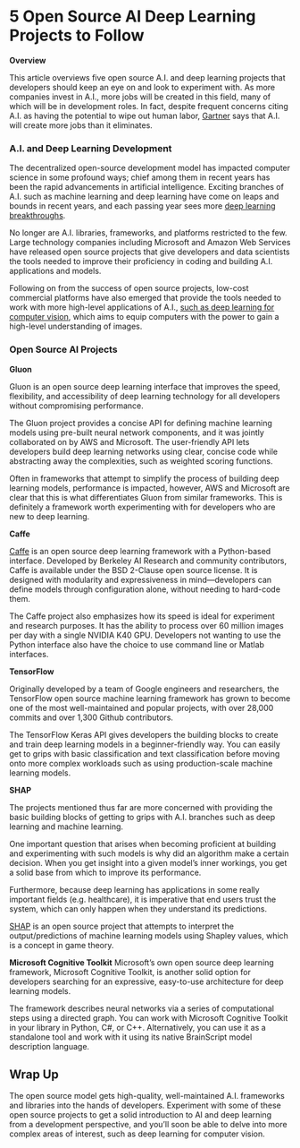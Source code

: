 # 5 Open Source AI Deep Learning Projects to Follow

**Overview**

This article overviews five open source A.I. and deep learning projects that developers should keep an eye on and look to experiment with. As more companies invest in A.I., more jobs will be created in this field, many of which will be in development roles. In fact, despite frequent concerns citing A.I. as having the potential to wipe out human labor, [Gartner](https://www.gartner.com/newsroom/id/3837763) says that A.I. will create more jobs than it eliminates. 

### A.I. and Deep Learning Development
The decentralized open-source development model has impacted computer science in some profound ways; chief among them in recent years has been the rapid advancements in artificial intelligence. Exciting branches of A.I. such as machine learning and deep learning have come on leaps and bounds in recent years, and each passing year sees more [deep learning breakthroughs](https://www.forbes.com/sites/mariyayao/2018/02/05/12-amazing-deep-learning-breakthroughs-of-2017/#64c8f5af65db). 

No longer are A.I. libraries, frameworks, and platforms restricted to the few. Large technology companies including Microsoft and Amazon Web Services have released open source projects that give developers and data scientists the tools needed to improve their proficiency in coding and building A.I. applications and models. 

Following on from the success of open source projects, low-cost commercial platforms have also emerged that provide the tools needed to work with more high-level applications of A.I., [such as deep learning for computer vision](https://missinglink.ai/), which aims to equip computers with the power to gain a high-level understanding of images. 

### Open Source AI Projects

**Gluon**

Gluon is an open source deep learning interface that improves the speed, flexibility, and accessibility of deep learning technology for all developers without compromising performance. 

The Gluon project provides a concise API for defining machine learning models using pre-built neural network components, and it was jointly collaborated on by AWS and Microsoft. The user-friendly API lets developers build deep learning networks using clear, concise code while abstracting away the complexities, such as weighted scoring functions. 

Often in frameworks that attempt to simplify the process of building deep learning models, performance is impacted, however, AWS and Microsoft are clear that this is what differentiates Gluon from similar frameworks. This is definitely a framework worth experimenting with for developers who are new to deep learning. 

**Caffe**

[Caffe](http://caffe.berkeleyvision.org/) is an open source deep learning framework with a Python-based interface. Developed by Berkeley AI Research and community contributors, Caffe is available under the BSD 2-Clause open source license. It is designed with modularity and expressiveness in mind—developers can define models through configuration alone, without needing to hard-code them. 

The Caffe project also emphasizes how its speed is ideal for experiment and research purposes. It has the ability to process over 60 million images per day with a single NVIDIA K40 GPU. Developers not wanting to use the Python interface also have the choice to use command line or Matlab interfaces. 

**TensorFlow**

Originally developed by a team of Google engineers and researchers, the TensorFlow open source machine learning framework has grown to become one of the most well-maintained and popular projects, with over 28,000 commits and over 1,300 Github contributors. 

The TensorFlow Keras API gives developers the building blocks to create and train deep learning models in a beginner-friendly way. You can easily get to grips with basic classification and text classification before moving onto more complex workloads such as using production-scale machine learning models.  

**SHAP**

The projects mentioned thus far are more concerned with providing the basic building blocks of getting to grips with A.I. branches such as deep learning and machine learning. 

One important question that arises when becoming proficient at building and experimenting with such models is why did an algorithm make a certain decision. When you get insight into a given model’s inner workings, you get a solid base from which to improve its performance. 

Furthermore, because deep learning has applications in some really important fields (e.g. healthcare), it is imperative that end users trust the system, which can only happen when they understand its predictions. 

[SHAP](https://github.com/slundberg/shap) is an open source project that attempts to interpret the output/predictions of machine learning models using Shapley values, which is a concept in game theory.  

**Microsoft Cognitive Toolkit**
Microsoft’s own open source deep learning framework, Microsoft Cognitive Toolkit, is another solid option for developers searching for an expressive, easy-to-use architecture for deep learning models. 

The framework describes neural networks via a series of computational steps using a directed graph. You can work with Microsoft Cognitive Toolkit in your library in Python, C#, or C++. Alternatively, you can use it as a standalone tool and work with it using its native BrainScript model description language.

## Wrap Up
The open source model gets high-quality, well-maintained A.I. frameworks and libraries into the hands of developers. Experiment with some of these open source projects to get a solid introduction to AI and deep learning from a development perspective, and you’ll soon be able to delve into more complex areas of interest, such as deep learning for computer vision. 
